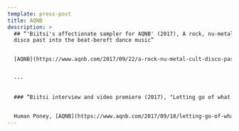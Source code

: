 ```yaml
---
template: press-post
title: AQNB
description: >
  ## “'Biitsi's affectionate sampler for AQNB' (2017), A rock, nu-metal + cult
  disco past into the beat-bereft dance music”


  [AQNB](https://www.aqnb.com/2017/09/22/a-rock-nu-metal-cult-disco-past-into-the-beat-bereft-dance-music-biitsis-affectionate-sampler-for-aqnb/), 22.9.2017


  ---


  ### “Biitsi interview and video premiere (2017), "Letting go of what we carry: entering the fog with a video premiere of Helsinki-based duo Biitsi's We Feel This video”


  Human Poney, [AQNB](https://www.aqnb.com/2017/09/18/letting-go-of-what-we-carry-entering-the-fog-in-video-premiere-of-biitsis-we-feel-this/) 18.9.2017
---
```

